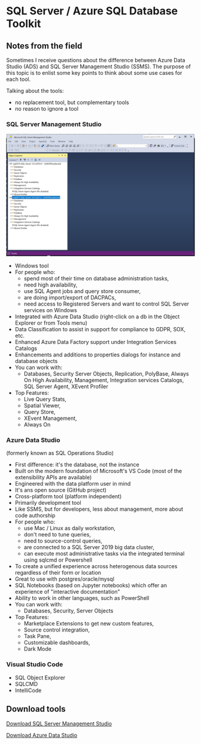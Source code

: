 # SQL Server / Azure SQL Database Toolkit

## Notes from the field

Sometimes I receive questions about the difference between Azure Data Studio (ADS) and SQL Server Management Studio (SSMS). The purpose of this topic is to enlist some key points to think about some use cases for each tool.

Talking about the tools:
- no replacement tool, but complementary tools
- no reason to ignore a tool

### SQL Server Management Studio

![SQL Server Management Studio](/images/ssms.jpg)

  * Windows tool
  * For people who: 
    *   spend most of their time on database administration tasks, 
    *   need high availability, 
    *   use SQL Agent jobs and query store consumer, 
    *   are doing import/export of DACPACs, 
    *   need access to Registered Servers and want to control SQL Server services on Windows
  * Integrated with Azure Data Studio (right-click on a db in the Object Explorer or from Tools menu)
  * Data Classification to assist in support for compliance to GDPR, SOX, etc.
  * Enhanced Azure Data Factory support under Integration Services Catalogs
  * Enhancements and additions to properties dialogs for instance and database objects
  * You can work with: 
    *   Databases, Security Server Objects, Replication, PolyBase, Always On High Availability, Management, Integration services Catalogs, SQL Server Agent, XEvent Profiler
  * Top Features: 
    *   Live Query Stats, 
    *   Spatial Viewer, 
    *   Query Store, 
    *   XEvent Management, 
    *   Always On

### Azure Data Studio 
(formerly known as SQL Operations Studio)
  * First difference: it's the database, not the instance
  * Built on the modern foundation of Microsoft's VS Code (most of the extensibility APIs are available)
  * Engineered with the data platform user in mind
  * It's ans open source (GitHub project)
  * Cross-platform tool (platform independent)
  * Primarily development tool
  * Like SSMS, but for developers, less about management, more about code authorship
  * For people who: 
    *   use Mac / Linux as daily workstation, 
    *   don't need to tune queries, 
    *   need to source-control queries, 
    *   are connected to a SQL Server 2019 big data cluster, 
    *   can execute most administrative tasks via the integrated terminal using sqlcmd or Powershell
  * To create a unified experience across heterogenous data sources regardless of their form or location
  * Great to use with postgres/oracle/mysql
  * SQL Notebooks (based on Jupyter notebooks) which offer an experience of "interactive documentation"
  * Ability to work in other languages, such as PowerShell
  * You can work with: 
    *   Databases, Security, Server Objects
  * Top Features: 
    *   Marketplace Extensions to get new custom features, 
    *   Source control integration, 
    *   Task Pane, 
    *   Customizable dashboards, 
    *   Dark Mode

### Visual Studio Code

  * SQL Object Explorer
  * SQLCMD
  * IntelliCode

## Download tools
[Download SQL Server Management Studio](https://docs.microsoft.com/en-us/sql/ssms/download-sql-server-management-studio-ssms)

[Download Azure Data Studio](https://docs.microsoft.com/en-us/sql/azure-data-studio/download)